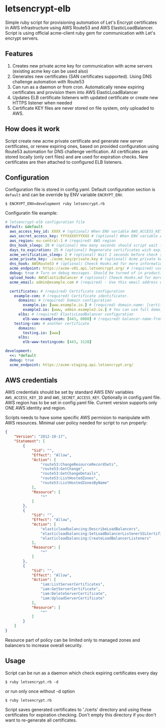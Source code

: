 # letsencrypt-elb
Simple ruby script for provisioning automation of Let's Encrypt certificates in AWS infrastructure using AWS Route53 and AWS ElasticLoadBalancer. Script is using official acme-client ruby gem for communication with Let's encrypt servers.

## Features
1. Creates new private acme key for communication with acme servers (existing acme key can be used also)
2. Generates new certificates (SAN certificates supported). Using DNS challenge automation with Route53
3. Can run as a daemon or from cron. Automatically renew expiring certificates and provision them into AWS ElasticLoadBalancer
4. Updates ELB certificate listeners with updated certificate or create new HTTPS listener when needed
5. Certificate KEY files are never stored on file system, only uploaded to AWS.

## How does it work
Script create new acme private certificate and generate new server certificates, or renew expiring ones, based on provided configuration using Route53 automation for DNS challenge verification. All certificates are stored locally (only cert files) and are used for expiration checks. New certificates are then attached to configured ELB listeners.

## Configuration
Configuration file is stored in config.yaml. Default configuration section is `default` and can be override by ENV variable `ENCRYPT_ENV`.
```console
$ ENCRYPT_ENV=development ruby letsencrypt.rb
```
Configuratin file example:
```yaml
# letsencrypt-elb configuration file
default: &default
  aws_access_key_id: XXXX # (optional) When ENV variable AWS_ACCESS_KEY_ID is NOT present used this
  aws_secret_access_key: YYYXXXXYYYXXX # (optional) When ENV variable AWS_SECRET_ACCESS_KEY is NOT present used this
  aws_region: eu-central-1 # (required) AWS region
  dns_hook_sleep: 20 # (optional) How many seconds should script wait for DNS changes propagation. Default is 20 which should be ok for Route53
  days_to_expiration: 25 # (optional) Regenerate certificates wich expiring in 25 days. Defautl is 25
  acme_verification_sleep: 2 # (optional) Wait 2 seconds before check status from acme servers. Default 2
  acme_private_key: ./acme_key/private.key # (optional) Acme private key location. Default is ./acme_key/private.key
  dns_hook: AWSRoute53 # (optional) Cheeck Hooks.md for more informations
  acme_endpoint: https://acme-v01.api.letsencrypt.org/ # (required) use https://acme-staging.api.letsencrypt.org/ for testing
  debug: true # Turn on debug messages. Should be turned of in production
  upload_hook: AWSElasticBalancer # (optional) Cheeck Hooks.md for more informations
  acme_email: admin@example.com # (required) - Use this email address when creating new acme private key

  certificates: # (required) Certificate configuration
    example-com: # (required) Certificate identificator.
      domains: # (required) Domain configuration
        example.io: [www.example.io.] # (required) domain.name: [certificate hostnames]
        example2.io: [www, admin.example2.io.] # You can use full domaiin name witn . at the end of the domain or subdomain part of main domain without ending .
      elbs: # (required) ElasticLoadBalancer configuration
        elb-www-examplecom: [443, 8080] # (required) balancer-name-from-aws-console: [Balancer port, Instance port]. Instance port is required only in situation when new listener should be created
    testing-com: # another certificate
      domains:
        testing.io: [www]
      elbs:
        elb-www-testingcom: [443, 3128]

development:
  <<: *default
  debug: true
  acme_endpoint: https://acme-staging.api.letsencrypt.org/
```
## AWS credentials
AWS credentials should be set by standard AWS ENV variables `AWS_ACCESS_KEY_ID` and `AWS_SECRET_ACCESS_KEY`. Optionally in config.yaml file. AWS region has to be set in config.yaml file. Current version supports only ONE AWS identity and region.

Scripts needs to have some specific AWS permision to manipulate with AWS resources. Minimal user policy needed for script to run properly:
```json
{
    "Version": "2012-10-17",
    "Statement": [
        {
            "Sid": "",
            "Effect": "Allow",
            "Action": [
                "route53:ChangeResourceRecordSets",
                "route53:GetChange",
                "route53:GetChangeDetails",
                "route53:ListHostedZones",
                "route53:ListHostedZonesByName"
            ],
            "Resource": [
                "*"
            ]
        },
        {
            "Sid": "",
            "Effect": "Allow",
            "Action": [
                "elasticloadbalancing:DescribeLoadBalancers",
                "elasticloadbalancing:SetLoadBalancerListenerSSLCertificate",
                "elasticloadbalancing:CreateLoadBalancerListeners"
            ],
            "Resource": [
                "*"
            ]
        },
        {
            "Sid": "",
            "Effect": "Allow",
            "Action": [
                "iam:ListServerCertificates",
                "iam:GetServerCertificate",
                "iam:DeleteServerCertificate",
                "iam:UploadServerCertificate"
            ],
            "Resource": [
                "*"
            ]
        }
    ]
}
```
Resource part of policy can be limited only to managed zones and balancers to increase overall security.

## Usage
Script can be run as a daemon which check expiring certificates every day
```console
$ ruby letsencrypt.rb -d
```
or run only once without -d option
```console
$ ruby letsencrypt.rb
```

Script saves generated certificates to './certs' directory and using these certificates for expiration checking. Don't empty this directory if you don't want to re-generate all certificates.
